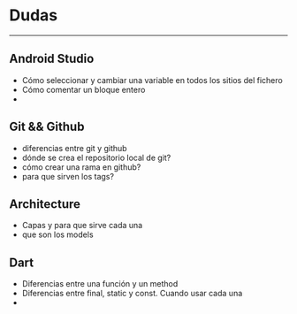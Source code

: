 # Dudas

-----------------

## Android Studio

- Cómo seleccionar y cambiar una variable en todos los sitios del fichero
- Cómo comentar un bloque entero
-

## Git && Github

- diferencias entre git y github
- dónde se crea el repositorio local de git?
- cómo crear una rama en github?
- para que sirven los tags?

## Architecture

- Capas y para que sirve cada una
- que son los models

## Dart

- Diferencias entre una función y un method
- Diferencias entre final, static y const. Cuando usar cada una
- 

